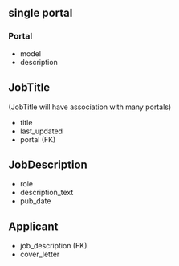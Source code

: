 ## single portal 


### Portal

- model
- description

## JobTitle

(JobTitle will have association with many portals)

- title
- last_updated
- portal (FK)

## JobDescription
- role
- description_text
- pub_date

## Applicant
- job_description (FK)
- cover_letter

